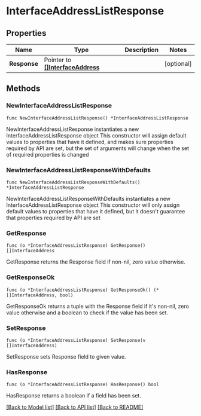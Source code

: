 # InterfaceAddressListResponse

## Properties

Name | Type | Description | Notes
------------ | ------------- | ------------- | -------------
**Response** | Pointer to [**[]InterfaceAddress**](InterfaceAddress.md) |  | [optional] 

## Methods

### NewInterfaceAddressListResponse

`func NewInterfaceAddressListResponse() *InterfaceAddressListResponse`

NewInterfaceAddressListResponse instantiates a new InterfaceAddressListResponse object
This constructor will assign default values to properties that have it defined,
and makes sure properties required by API are set, but the set of arguments
will change when the set of required properties is changed

### NewInterfaceAddressListResponseWithDefaults

`func NewInterfaceAddressListResponseWithDefaults() *InterfaceAddressListResponse`

NewInterfaceAddressListResponseWithDefaults instantiates a new InterfaceAddressListResponse object
This constructor will only assign default values to properties that have it defined,
but it doesn't guarantee that properties required by API are set

### GetResponse

`func (o *InterfaceAddressListResponse) GetResponse() []InterfaceAddress`

GetResponse returns the Response field if non-nil, zero value otherwise.

### GetResponseOk

`func (o *InterfaceAddressListResponse) GetResponseOk() (*[]InterfaceAddress, bool)`

GetResponseOk returns a tuple with the Response field if it's non-nil, zero value otherwise
and a boolean to check if the value has been set.

### SetResponse

`func (o *InterfaceAddressListResponse) SetResponse(v []InterfaceAddress)`

SetResponse sets Response field to given value.

### HasResponse

`func (o *InterfaceAddressListResponse) HasResponse() bool`

HasResponse returns a boolean if a field has been set.


[[Back to Model list]](../README.md#documentation-for-models) [[Back to API list]](../README.md#documentation-for-api-endpoints) [[Back to README]](../README.md)


